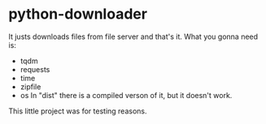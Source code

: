 # python-downloader
It justs downloads files from file server and that's it.
What you gonna need is:
- tqdm
- requests
- time
- zipfile
- os
In "dist" there is a compiled verson of it, but it doesn't work.

This little project was for testing reasons. 
